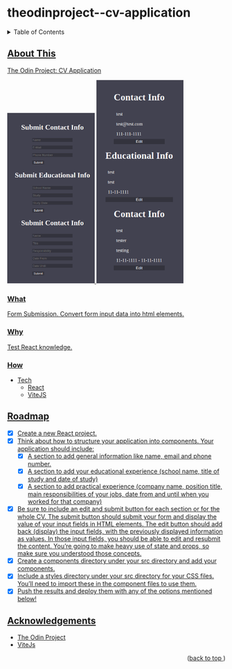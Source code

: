 # theodinproject--cv-application
<a name="readme-top"></a>
<details>
    <summary>Table of Contents</summary>
    <ol>
        <li>
            <a href="#about-this">About This</a>
            <ul>
                <li><a href="#what">What</li>
                <li><a href="#why">Why</li>
                <li><a href="#how">How</li>
            </ul>
        </li>
        <li><a href="#roadmap">Roadmap</li>
        <li><a href="#acknowledgements">Acknowledgements</li>
    </ol>
</details>

## About This
The Odin Project: CV Application

<p float="left">
    <img src="/public/example.png" width="40%" />
    <img src="/public/example__submission.png" width="40%" />
</p>

### What

Form Submission.
Convert form input data into html elements.

### Why

Test React knowledge.

### How
* Tech
    * React
    * ViteJS

## Roadmap
- [x] Create a new React project.
- [x] Think about how to structure your application into components. Your application should include:
    - [x] A section to add general information like name, email and phone number.
    - [x] A section to add your educational experience (school name, title of study and date of study)
    - [x] A section to add practical experience (company name, position title, main responsibilities of your jobs, date from and until when you worked for that company)
- [x] Be sure to include an edit and submit button for each section or for the whole CV. The submit button should submit your form and display the value of your input fields in HTML elements. The edit button should add back (display) the input fields, with the previously displayed information as values. In those input fields, you should be able to edit and resubmit the content. You’re going to make heavy use of state and props, so make sure you understood those concepts.
- [x] Create a components directory under your src directory and add your components.
- [x] Include a styles directory under your src directory for your CSS files. You’ll need to import these in the component files to use them.
- [x] Push the results and deploy them with any of the options mentioned below!

## Acknowledgements
* [The Odin Project](https://www.theodinproject.com/)
* [ViteJs](https://vitejs.dev)
<p align="right">(<a href="#readme-top">back to top </a>)</p>